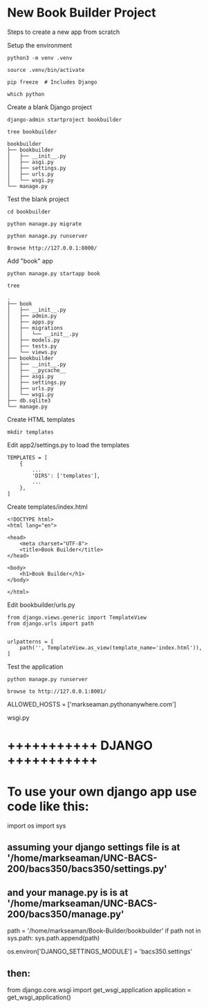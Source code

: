 # New Book Builder Project

Steps to create a new app from scratch

Setup the environment

    python3 -m venv .venv
    
    source .venv/bin/activate
    
    pip freeze  # Includes Django
    
    which python

Create a blank Django project

    django-admin startproject bookbuilder
    
    tree bookbuilder
    
    bookbuilder
    ├── bookbuilder
    │   ├── __init__.py
    │   ├── asgi.py
    │   ├── settings.py
    │   ├── urls.py
    │   └── wsgi.py
    └── manage.py
    
Test the blank project

    cd bookbuilder
    
    python manage.py migrate
    
    python manage.py runserver
    
    Browse http://127.0.0.1:8000/
 
Add "book" app

    python manage.py startapp book
    
    tree 
    
    .
    ├── book
    │   ├── __init__.py
    │   ├── admin.py
    │   ├── apps.py
    │   ├── migrations
    │   │   └── __init__.py
    │   ├── models.py
    │   ├── tests.py
    │   └── views.py
    ├── bookbuilder
    │   ├── __init__.py
    │   ├── __pycache__
    │   ├── asgi.py
    │   ├── settings.py
    │   ├── urls.py
    │   └── wsgi.py
    ├── db.sqlite3
    └── manage.py

Create HTML templates

    mkdir templates
    
Edit app2/settings.py  to load the templates

    TEMPLATES = [
        {
            ...
            'DIRS': ['templates'],
            ...
        },
    ]

Create templates/index.html

    <!DOCTYPE html>
    <html lang="en">

    <head>
        <meta charset="UTF-8">
        <title>Book Builder</title>
    </head>

    <body>
        <h1>Book Builder</h1>
    </body>

    </html>

Edit bookbuilder/urls.py
    
    from django.views.generic import TemplateView
    from django.urls import path


    urlpatterns = [
        path('', TemplateView.as_view(template_name='index.html')),
    ]

Test the application

    python manage.py runserver
    
    browse to http://127.0.0.1:8001/
    

ALLOWED_HOSTS = ['markseaman.pythonanywhere.com']


wsgi.py

# +++++++++++ DJANGO +++++++++++
# To use your own django app use code like this:
import os
import sys

## assuming your django settings file is at '/home/markseaman/UNC-BACS-200/bacs350/bacs350/settings.py'
## and your manage.py is is at '/home/markseaman/UNC-BACS-200/bacs350/manage.py'
path = '/home/markseaman/Book-Builder/bookbuilder'
if path not in sys.path:
    sys.path.append(path)

os.environ['DJANGO_SETTINGS_MODULE'] = 'bacs350.settings'

## then:
from django.core.wsgi import get_wsgi_application
application = get_wsgi_application()

    